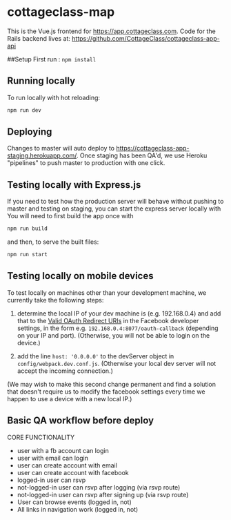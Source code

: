 # cottageclass-map

This is the Vue.js frontend for https://app.cottageclass.com. Code for the Rails backend lives at: https://github.com/CottageClass/cottageclass-app-api

##Setup
First run :
 `npm install`

## Running locally

To run locally with hot reloading:

```sh
npm run dev
```

## Deploying

Changes to master will auto deploy to https://cottageclass-app-staging.herokuapp.com/. Once staging has been QA'd, we use Heroku "pipelines" to push master to production with one click.

## Testing locally with Express.js

If you need to test how the production server will behave without pushing to master and testing on staging, you can start the express server locally with
You will need to first build the app once with
```sh
npm run build
```
and then, to serve the built files:

 ```sh
 npm run start
 ```

## Testing locally on mobile devices

To test locally on machines other than your development machine, we currently take the following steps:

1. determine the local IP of your dev machine is (e.g. 192.168.0.4) and add that to the [Valid OAuth Redirect URIs](https://developers.facebook.com/apps/905335782985620/fb-login/settings/) in the Facebook developer settings, in the form e.g. `192.168.0.4:8077/oauth-callback` (depending on your IP and port). (Otherwise, you will not be able to login on the device.)

2. add the line `host: '0.0.0.0'` to the devServer object in `config/webpack.dev.conf.js`. (Otherwise your local dev server will not accept the incoming connection.)

(We may wish to make this second change permanent and find a solution that doesn't require us to modify the facebook settings every time we happen to use a device with a new local IP.)

## Basic QA workflow before deploy

CORE FUNCTIONALITY
* user with a fb account can login
* user with email can login
* user can create account with email
* user can create account with facebook
* logged-in user can rsvp
* not-logged-in user can rsvp after logging (via rsvp route)
* not-logged-in user can rsvp after signing up (via rsvp route)
* User can browse events (logged in, not)
* All links in navigation work (logged in, not)
